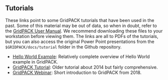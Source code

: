## Tutorials
These links point to some GridPACK tutorials that have been used in the past.
Some of this material may be out of data, so when in doubt, refer to the
[GridPACK User Manual](../user_manual/GridPACK.pdf). We recommend downloading
these files to your workstation before viewing them. The links are all to PDFs
of the tutorials, but you can also access the original Power Point presentations
from the `$GRIDPACK/docs/tutorial` folder in the Github repository.

* [Hello World Example](../tutorial/GridPACK_Tutorial_hello_world.pdf):
  Relatively  complete overview of Hello World example in GridPACK.
* [GridPACK Tutorial](../tutorial/GridPACK_Tutorial_v2.pdf): Older tutorial
  about 2014 but fairly comprehensive.
* [GridPACK Webinar](../tutorial/GridPACK_IEEE_webinar_2018_v5.pdf): Short
  introduction to GridPACK from 2018.
